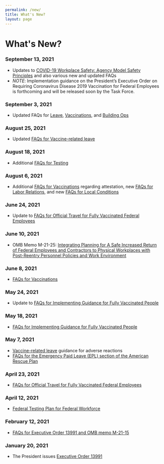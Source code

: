 ```yaml
---
permalink: /new/
title: What's New?
layout: page
---
```


# What's New?

### September 13, 2021

- Updates to [COVID-19 Workplace Safety: Agency Model Safety Principles](../overview/) and also various new and updated FAQs
- _NOTE_: Implementation guidance on the President’s Executive Order on Requiring Coronavirus Disease 2019 Vaccination for Federal Employees is forthcoming and will be released soon by the Task Force.

### September 3, 2021

- Updated FAQs for [Leave](../faq/leave/), [Vaccinations](../faq/vaccinations/), and [Building Ops](../faq/building-ops/)

### August 25, 2021

- Updated [FAQs for Vaccine-related leave](../faq/leave/)

### August 18, 2021

- Additional [FAQs for Testing](../faq/testing/)

### August 6, 2021

- Additional [FAQs for Vaccinations](../faq/vaccinations/) regarding attestation, new [FAQs for Labor Relations](../faq/labor-relations/), and new [FAQs for Local Conditions](../faq/local/)

### June 24, 2021

- Update to [FAQs for Official Travel for Fully Vaccinated Federal Employees](../faq/travel/)

### June 10, 2021

- OMB Memo M-21-25: [Integrating Planning for A Safe Increased Return of Federal Employees and Contractors to Physical Workplaces with Post-Reentry Personnel Policies and Work Environment](https://www.whitehouse.gov/wp-content/uploads/2021/06/M-21-25.pdf)

### June 8, 2021

- [FAQs for Vaccinations](../faq/vaccinations/)

### May 24, 2021

- Update to [FAQs for Implementing Guidance for Fully Vaccinated People](../faq/mask-wearing/)

### May 18, 2021

- [FAQs for Implementing Guidance for Fully Vaccinated People](../faq/mask-wearing/)

### May 7, 2021

- [Vaccine-related leave](../faq/leave/#vaccine-related-leave) guidance for adverse reactions
- [FAQs for the Emergency Paid Leave (EPL) section of the American Rescue Plan](../faq/leave/#emergency-paid-leave)

### April 23, 2021

- [FAQs for Official Travel for Fully Vaccinated Federal Employees](../faq/travel/)

### April 12, 2021

- [Federal Testing Plan for Federal Workforce](../overview/)

### February 12, 2021

- [FAQs for Executive Order 13991 and OMB memo M-21-15](../overview/)

### January 20, 2021

- The President issues [Executive Order 13991](../overview/)
